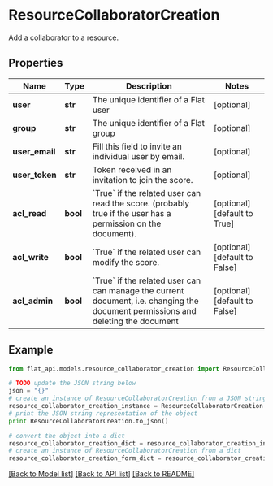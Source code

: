 # ResourceCollaboratorCreation

Add a collaborator to a resource.

## Properties

Name | Type | Description | Notes
------------ | ------------- | ------------- | -------------
**user** | **str** | The unique identifier of a Flat user | [optional] 
**group** | **str** | The unique identifier of a Flat group | [optional] 
**user_email** | **str** | Fill this field to invite an individual user by email.  | [optional] 
**user_token** | **str** | Token received in an invitation to join the score.  | [optional] 
**acl_read** | **bool** | &#x60;True&#x60; if the related user can read the score. (probably true if the user has a permission on the document).  | [optional] [default to True]
**acl_write** | **bool** | &#x60;True&#x60; if the related user can modify the score.  | [optional] [default to False]
**acl_admin** | **bool** | &#x60;True&#x60; if the related user can can manage the current document, i.e. changing the document permissions and deleting the document  | [optional] [default to False]

## Example

```python
from flat_api.models.resource_collaborator_creation import ResourceCollaboratorCreation

# TODO update the JSON string below
json = "{}"
# create an instance of ResourceCollaboratorCreation from a JSON string
resource_collaborator_creation_instance = ResourceCollaboratorCreation.from_json(json)
# print the JSON string representation of the object
print ResourceCollaboratorCreation.to_json()

# convert the object into a dict
resource_collaborator_creation_dict = resource_collaborator_creation_instance.to_dict()
# create an instance of ResourceCollaboratorCreation from a dict
resource_collaborator_creation_form_dict = resource_collaborator_creation.from_dict(resource_collaborator_creation_dict)
```
[[Back to Model list]](../README.md#documentation-for-models) [[Back to API list]](../README.md#documentation-for-api-endpoints) [[Back to README]](../README.md)


